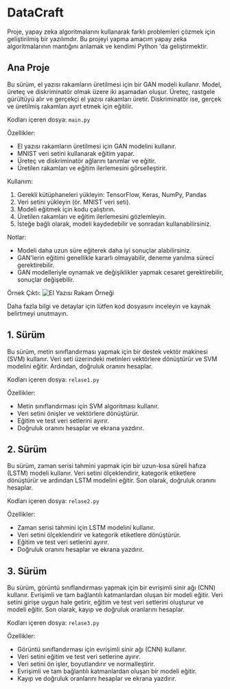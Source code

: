 # DataCraft

Proje, yapay zeka algoritmalarını kullanarak farklı problemleri çözmek için geliştirilmiş bir yazılımdır.
Bu projeyi yapma amacım yapay zeka algoritmalarının mantığını anlamak ve kendimi Python 'da geliştirmektir.

## Ana Proje 

Bu sürüm, el yazısı rakamların üretilmesi için bir GAN modeli kullanır. Model, üreteç ve diskriminatör olmak üzere iki aşamadan oluşur. Üreteç, rastgele gürültüyü alır ve gerçekçi el yazısı rakamları üretir. Diskriminatör ise, gerçek ve üretilmiş rakamları ayırt etmek için eğitilir.

Kodları içeren dosya: `main.py`

Özellikler:
- El yazısı rakamların üretilmesi için GAN modelini kullanır.
- MNIST veri setini kullanarak eğitim yapar.
- Üreteç ve diskriminatör ağlarını tanımlar ve eğitir.
- Üretilen rakamları ve eğitim ilerlemesini görselleştirir.

Kullanım:
1. Gerekli kütüphaneleri yükleyin: TensorFlow, Keras, NumPy, Pandas
2. Veri setini yükleyin (ör. MNIST veri seti).
3. Modeli eğitmek için kodu çalıştırın.
4. Üretilen rakamları ve eğitim ilerlemesini gözlemleyin.
5. İsteğe bağlı olarak, modeli kaydedebilir ve sonradan kullanabilirsiniz.

Notlar:
- Modeli daha uzun süre eğiterek daha iyi sonuçlar alabilirsiniz.
- GAN'lerin eğitimi genellikle kararlı olmayabilir, deneme yanılma süreci gerektirebilir.
- GAN modelleriyle oynamak ve değişiklikler yapmak cesaret gerektirebilir, sonuçlar değişebilir.

Örnek Çıktı:
![El Yazısı Rakam Örneği](example_output.png)

Daha fazla bilgi ve detaylar için lütfen kod dosyasını inceleyin ve kaynak belirtmeyi unutmayın.

## 1. Sürüm

Bu sürüm, metin sınıflandırması yapmak için bir destek vektör makinesi (SVM) kullanır. Veri seti üzerindeki metinleri vektörlere dönüştürür ve SVM modelini eğitir. Ardından, doğruluk oranını hesaplar.

Kodları içeren dosya: `relase1.py`

Özellikler:
- Metin sınıflandırması için SVM algoritması kullanır.
- Veri setini önişler ve vektörlere dönüştürür.
- Eğitim ve test veri setlerini ayırır.
- Doğruluk oranını hesaplar ve ekrana yazdırır.

## 2. Sürüm

Bu sürüm, zaman serisi tahmini yapmak için bir uzun-kısa süreli hafıza (LSTM) modeli kullanır. Veri setini ölçeklendirir, kategorik etiketlere dönüştürür ve ardından LSTM modelini eğitir. Son olarak, doğruluk oranını hesaplar.

Kodları içeren dosya: `relase2.py`

Özellikler:
- Zaman serisi tahmini için LSTM modelini kullanır.
- Veri setini ölçeklendirir ve kategorik etiketlere dönüştürür.
- Eğitim ve test veri setlerini ayırır.
- Doğruluk oranını hesaplar ve ekrana yazdırır.

## 3. Sürüm

Bu sürüm, görüntü sınıflandırması yapmak için bir evrişimli sinir ağı (CNN) kullanır. Evrişimli ve tam bağlantılı katmanlardan oluşan bir modeli eğitir. Veri setini girişe uygun hale getirir, eğitim ve test veri setlerini oluşturur ve modeli eğitir. Son olarak, kayıp ve doğruluk oranlarını hesaplar.

Kodları içeren dosya: `relase3.py`

Özellikler:
- Görüntü sınıflandırması için evrişimli sinir ağı (CNN) kullanır.
- Veri setini eğitim ve test veri setlerine ayırır.
- Veri setini ön işler, boyutlandırır ve normalleştirir.
- Evrişimli ve tam bağlantılı katmanlardan oluşan bir modeli eğitir.
- Kayıp ve doğruluk oranlarını hesaplar ve ekrana yazdırır.
